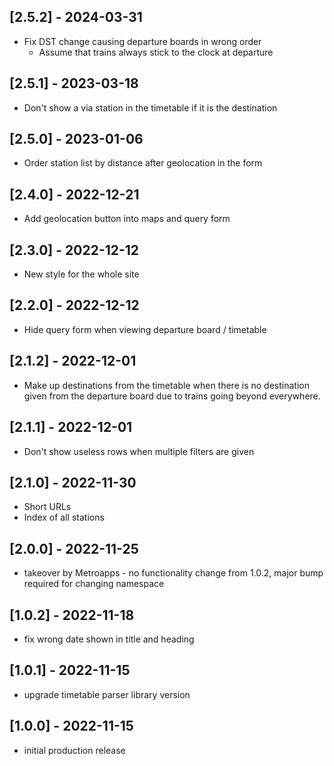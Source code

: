 ## [2.5.2] - 2024-03-31
* Fix DST change causing departure boards in wrong order
  * Assume that trains always stick to the clock at departure

## [2.5.1] - 2023-03-18
* Don't show a via station in the timetable if it is the destination

## [2.5.0] - 2023-01-06
* Order station list by distance after geolocation in the form

## [2.4.0] - 2022-12-21
* Add geolocation button into maps and query form

## [2.3.0] - 2022-12-12
* New style for the whole site

## [2.2.0] - 2022-12-12
* Hide query form when viewing departure board / timetable

## [2.1.2] - 2022-12-01
* Make up destinations from the timetable when there is no destination given
from the departure board due to trains going beyond everywhere.

## [2.1.1] - 2022-12-01
* Don't show useless rows when multiple filters are given

## [2.1.0] - 2022-11-30
* Short URLs
* Index of all stations

## [2.0.0] - 2022-11-25
* takeover by Metroapps - no functionality change from 1.0.2, major bump
required for changing namespace

## [1.0.2] - 2022-11-18
* fix wrong date shown in title and heading

## [1.0.1] - 2022-11-15
* upgrade timetable parser library version

## [1.0.0] - 2022-11-15
* initial production release
